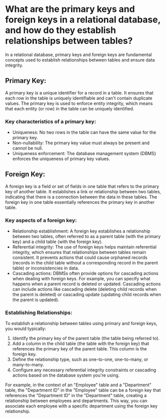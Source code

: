 # What are the primary keys and foreign keys in a relational database, and how do they establish relationships between tables?

In a relational database, primary keys and foreign keys are fundamental concepts used to establish relationships between tables and ensure data integrity.

## Primary Key:

A primary key is a unique identifier for a record in a table. It ensures that each row in the table is uniquely identifiable and can't contain duplicate values. The primary key is used to enforce entity integrity, which means that each entity (or row) in the table can be uniquely identified.

### Key characteristics of a primary key:

- Uniqueness: No two rows in the table can have the same value for the primary key.
- Non-nullability: The primary key value must always be present and cannot be null.
- Uniqueness enforcement: The database management system (DBMS) enforces the uniqueness of primary key values.

## Foreign Key:

A foreign key is a field or set of fields in one table that refers to the primary key of another table. It establishes a link or relationship between two tables, indicating that there is a connection between the data in these tables. The foreign key in one table essentially references the primary key in another table.

### Key aspects of a foreign key:

- Relationship establishment: A foreign key establishes a relationship between two tables, often referred to as a parent table (with the primary key) and a child table (with the foreign key).
- Referential integrity: The use of foreign keys helps maintain referential integrity, which ensures that relationships between tables remain consistent. It prevents actions that could cause orphaned records (records in the child table without a corresponding record in the parent table) or inconsistencies in data.
- Cascading actions: DBMSs often provide options for cascading actions when dealing with foreign keys. For example, you can specify what happens when a parent record is deleted or updated. Cascading actions can include actions like cascading delete (deleting child records when the parent is deleted) or cascading update (updating child records when the parent is updated).

### Establishing Relationships:

To establish a relationship between tables using primary and foreign keys, you would typically:

1. Identify the primary key of the parent table (the table being referred to).
2. Add a column in the child table (the table with the foreign key) that references the primary key of the parent table. This column is the foreign key.
3. Define the relationship type, such as one-to-one, one-to-many, or many-to-many.
4. Configure any necessary referential integrity constraints or cascading actions based on the database system you're using.

For example, in the context of an "Employee" table and a "Department" table, the "Department ID" in the "Employee" table can be a foreign key that references the "Department ID" in the "Department" table, creating a relationship between employees and departments. This way, you can associate each employee with a specific department using the foreign key relationship.
